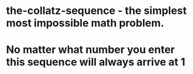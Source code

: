 # the-collatz-sequence - the simplest most impossible math problem.
# No matter what number you enter this sequence will always arrive at 1

